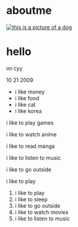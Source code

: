 # aboutme
<!DOCTYPE html>
<html>
<head>
    <title>WOAH</title>
</head>
<body>
<a href="luh.html">
    <img src="sigma.png" alt="this is a picture of a dog">
</a>
<h1>hello</h1>  
<p>im cyy</p>
<p>10 21 2009</p>
<ul>
    <li>i like money</li>
    <li>i like food</li>
    <li>i like cat</li>
    <li>i like korea</li>
</ul>
<div class="likes">
    <p>i like to play games</p>
    <p>i like to watch anime</p>
    <p>i like to read manga</p>
    <p>i like to listen to music</p>
    <p>i like to go outside</p>
</div>
<span color="red">i like to play</span>
<ol>
    <li>i like to play</li>
    <li>i like to sleep</li>
    <li>i like to go outside</li>
    <li>i like to watch movies</li>
    <li>i like to listen to music</li>



</ol>
</a>
</body>
</html>
